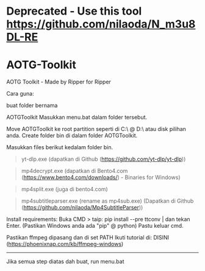 # Deprecated - Use this tool https://github.com/nilaoda/N_m3u8DL-RE

# AOTG-Toolkit
AOTG Toolkit - Made by Ripper for Ripper

Cara guna:

buat folder bernama

AOTGToolkit
Masukkan menu.bat dalam folder tersebut.

Move AOTGToolkit ke root partition seperti di C:\ @ D:\ atau disk pilihan anda.
Create folder bin di dalam folder AOTGToolkit.

Masukkan files berikut kedalam folder bin.
> yt-dlp.exe (dapatkan di Github (https://github.com/yt-dlp/yt-dlp))

> mp4decrypt.exe (dapatkan di Bento4.com (https://www.bento4.com/downloads/) - Binaries for Windows)

> mp4split.exe (juga di bento4.com)

> mp4subtitleparser.exe (rename as mp4sub.exe) (Dapatkan di Github (https://github.com/nilaoda/Mp4SubtitleParser))

Install requirements:
Buka CMD > taip:
pip install --pre ttconv
 | dan tekan Enter.
(Pastikan Windows anda ada "pip" @ python)
Pastu keluar cmd.

Pastikan ffmpeg dipasang dan di set PATH
Ikuti tutorial di: DISINI (https://phoenixnap.com/kb/ffmpeg-windows) 

--------------------------------------------------

Jika semua step diatas dah buat, run menu.bat
